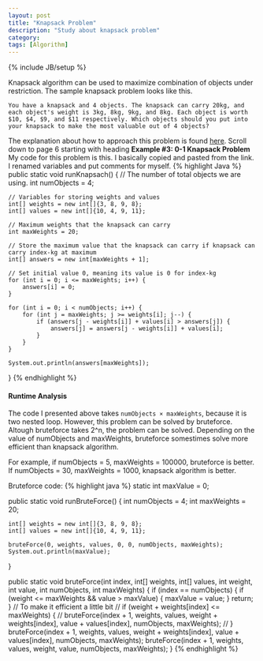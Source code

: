 ```yaml
---
layout: post
title: "Knapsack Problem"
description: "Study about knapsack problem"
category: 
tags: [Algorithm]
---
```

{% include JB/setup %}

Knapsack algorithm can be used to maximize combination of objects under restriction.
The sample knapsack problem looks like this.

	You have a knapsack and 4 objects. The knapsack can carry 20kg, and each object's weight is 3kg, 8kg, 9kg, and 8kg. Each object is worth $10, $4, $9, and $11 respectively. Which objects should you put into your knapsack to make the most valuable out of 4 objects?

The explanation about how to approach this problem is found [here](http://www.cs.ucf.edu/~dmarino/progcontests/modules/dp2/ProgTeamLecDP-2.pdf). Scroll down to page 6 starting with heading **Example #3: 0-1 Knapsack Problem**
My code for this problem is this. I basically copied and pasted from the link. I renamed variables and put comments for myself. 
{% highlight Java %}
public static void runKnapsach() {
	// The number of total objects we are using.
	int numObjects = 4;
	
	// Variables for storing weights and values
	int[] weights = new int[]{3, 8, 9, 8};
	int[] values = new int[]{10, 4, 9, 11};
	
	// Maximum weights that the knapsack can carry
	int maxWeights = 20;
	
	// Store the maximum value that the knapsack can carry if knapsack can carry index-kg at maximum
	int[] answers = new int[maxWeights + 1];
	
	// Set initial value 0, meaning its value is 0 for index-kg
	for (int i = 0; i <= maxWeights; i++) {
		answers[i] = 0;
	}
	
	for (int i = 0; i < numObjects; i++) {
		for (int j = maxWeights; j >= weights[i]; j--) {
			if (answers[j - weights[i]] + values[i] > answers[j]) {
				answers[j] = answers[j - weights[i]] + values[i];
			}
		}
	}
	
	System.out.println(answers[maxWeights]);
}
{% endhighlight %}

#### Runtime Analysis
The code I presented above takes `numObjects × maxWeights`, because it is two nested loop. However, this problem can be solved by bruteforce. Altough bruteforce takes 2^n, the problem can be solved. Depending on the value of numObjects and maxWeights, bruteforce somestimes solve more efficient than knapsack algorithm.

For example, if numObjects = 5, maxWeights = 100000, bruteforce is better. If numObjects = 30, maxWeights = 1000, knapsack algorithm is better. 

Bruteforce code:
{% highlight java %}
static int maxValue = 0;

public static void runBruteForce() {
	int numObjects = 4;
	int maxWeights = 20;

	int[] weights = new int[]{3, 8, 9, 8};
	int[] values = new int[]{10, 4, 9, 11};
	
	bruteForce(0, weights, values, 0, 0, numObjects, maxWeights);
	System.out.println(maxValue);
}

public static void bruteForce(int index, int[] weights, int[] values, int weight, int value, int numObjects, int maxWeights) {
	if (index == numObjects) {
		if (weight <= maxWeights && value > maxValue) {
			maxValue = value;
		}
		return;
	}
//		To make it efficient a little bit
//		if (weight + weights[index] <= maxWeights) {
//			bruteForce(index + 1, weights, values, weight + weights[index], value + values[index], numObjects, maxWeights);
//		}
	bruteForce(index + 1, weights, values, weight + weights[index], value + values[index], numObjects, maxWeights);
	bruteForce(index + 1, weights, values, weight, value, numObjects, maxWeights);
}
{% endhighlight %}